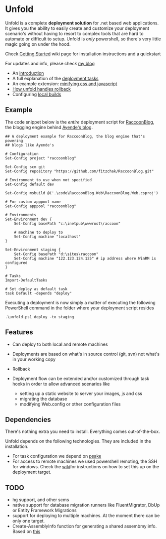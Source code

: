 # Unfold
Unfold is a complete **deployment solution** for .net based web applications. It gives you the ability to easily create and 
customize your deployment scenario's without having to resort to complex tools that are hard to automate or difficult to setup. 
Unfold is _only_ powershell, so there's very little magic going on under the hood. 

Check [Getting Started](https://github.com/thomasvm/unfold/wiki/Getting-Started) wiki page for installation instructions 
and a quickstart

For updates and info, please check [my blog](http://thomasvm.github.com)
* An [introduction](http://thomasvm.github.com/blog/2012/10/02/introducing-unfold/)
* A full explanation of the [deployment tasks](http://thomasvm.github.com/blog/2012/10/10/the-unfold-tasks/)
* An example extension: [minifying css and javascript](http://thomasvm.github.com/blog/2012/10/11/unfold-task-hooks/)
* [How unfold handles rollback](http://thomasvm.github.com/blog/2012/10/29/how-unfold-handles-rollback/)
* Configuring [local builds](http://thomasvm.github.com//blog/2012/11/12/making-unfold-do-a-local-build/)

## Example
The code snippet below is the _entire_ deployment script for [RaccoonBlog](https://github.com/fitzchak/RaccoonBlog), the
blogging engine behind [Ayende's blog](http://ayende.com).

```posh
## A deployment example for RaccoonBlog, the blog engine that's powering
## blogs like Ayende's

# Configuration
Set-Config project "raccoonblog"

Set-Config scm git
Set-Config repository "https://github.com/fitzchak/RaccoonBlog.git"

# Environment to use when not specified
Set-Config default dev

Set-Config msbuild @('.\code\RaccoonBlog.Web\RaccoonBlog.Web.csproj')

# For custom apppool name
Set-Config apppool "raccoonblog"

# Environments
Set-Environment dev {
    Set-Config basePath "c:\inetpub\wwwroot\raccoon"

    # machine to deploy to
    Set-Config machine "localhost"
}

Set-Environment staging {
    Set-Config basePath "d:\sites\raccoon"
    Set-Config machine "122.123.124.125" # ip address where WinRM is configured
}

# Tasks
Import-DefaultTasks

# Set deploy as default task
task Default -depends "deploy"
```

Executing a deployment is now simply a matter of executing the following PowerShell command in
the folder where your deployment script resides

```posh
.\unfold.ps1 deploy -to staging
```

## Features

* Can deploy to both local and remote machines

* Deployments are based on what's in source control (git, svn) not what's in your working copy

* Rollback

* Deployment flow can be extended and/or customized through task hooks in order to allow advanced scenarios like
    * setting up a static website to server your images, js and css
    * migrating the database
    * modifying Web.config or other configuration files

## Dependencies

There's nothing extra you need to install. Everything comes out-of-the-box.

Unfold depends on the following technologies. They are included in the installation.
* For task configuration we depend on [psake](https://github.com/psake/psake)
* For access to remote machines we used powershell remoting, the SSH for windows. Check the 
  [wiki](https://github.com/thomasvm/unfold/wiki/Setting-up-Powershell-Remoting)for instructions on how to set this up 
  on the deployment target.

## TODO

* hg support, and other scms
* native support for database migration runners like FluentMigrator, DbUp or Entity Framework Migrations
* support for deploying to multiple machines. At the moment there can be only one target.
* Create-AssemblyInfo function for generating a shared assembmy info. Based on [this](https://github.com/ayende/rhino-mocks/blob/master/psake_ext.ps1)
